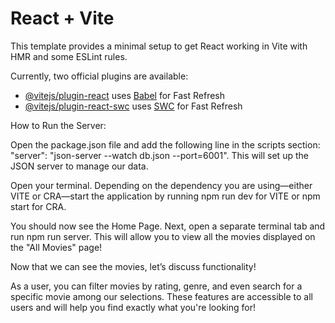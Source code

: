 # React + Vite

This template provides a minimal setup to get React working in Vite with HMR and some ESLint rules.

Currently, two official plugins are available:

- [@vitejs/plugin-react](https://github.com/vitejs/vite-plugin-react/blob/main/packages/plugin-react/README.md) uses [Babel](https://babeljs.io/) for Fast Refresh
- [@vitejs/plugin-react-swc](https://github.com/vitejs/vite-plugin-react-swc) uses [SWC](https://swc.rs/) for Fast Refresh

How to Run the Server:

Open the package.json file and add the following line in the scripts section: "server": "json-server --watch db.json --port=6001". This will set up the JSON server to manage our data.

Open your terminal. Depending on the dependency you are using—either VITE or CRA—start the application by running npm run dev for VITE or npm start for CRA.

You should now see the Home Page. Next, open a separate terminal tab and run npm run server. This will allow you to view all the movies displayed on the "All Movies" page!

Now that we can see the movies, let’s discuss functionality!

As a user, you can filter movies by rating, genre, and even search for a specific movie among our selections. These features are accessible to all users and will help you find exactly what you're looking for!